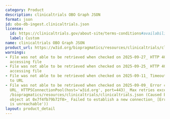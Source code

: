 ```yaml
---
category: Product
description: clinicaltrials OBO Graph JSON
format: json
id: obo-db-ingest.clinicaltrials.json
license:
  id: https://clinicaltrials.gov/about-site/terms-conditions#availability
  label: Custom
name: clinicaltrials OBO Graph JSON
product_url: https://w3id.org/biopragmatics/resources/clinicaltrials/clinicaltrials.json
warnings:
- File was not able to be retrieved when checked on 2025-09-27_ HTTP 404 error when
  accessing file
- File was not able to be retrieved when checked on 2025-09-25_ HTTP 404 error when
  accessing file
- File was not able to be retrieved when checked on 2025-09-11_ Timeout connecting
  to URL
- File was not able to be retrieved when checked on 2025-09-09_ Error connecting to
  URL_ HTTPSConnectionPool(host='w3id.org', port=443)_ Max retries exceeded with url_
  /biopragmatics/resources/clinicaltrials/clinicaltrials.json (Caused by NewConnectionError('<urllib3.connection.HTTPSConnection
  object at 0x7f4fb79b72f0>_ Failed to establish a new connection_ [Errno 101] Network
  is unreachable'))
layout: product_detail
---
```

